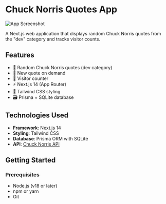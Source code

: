 # Chuck Norris Quotes App

![App Screenshot](/public/screenshot.png)

A Next.js web application that displays random Chuck Norris quotes from the "dev" category and tracks visitor counts.

## Features

- 🎲 Random Chuck Norris quotes (dev category)
- 🔄 New quote on demand
- 👥 Visitor counter
- ⚡ Next.js 14 (App Router)
- 🎨 Tailwind CSS styling
- 🗃️ Prisma + SQLite database

## Technologies Used

- **Framework**: Next.js 14
- **Styling**: Tailwind CSS
- **Database**: Prisma ORM with SQLite
- **API**: [Chuck Norris API](https://api.chucknorris.io)

## Getting Started

### Prerequisites

- Node.js (v18 or later)
- npm or yarn
- Git
